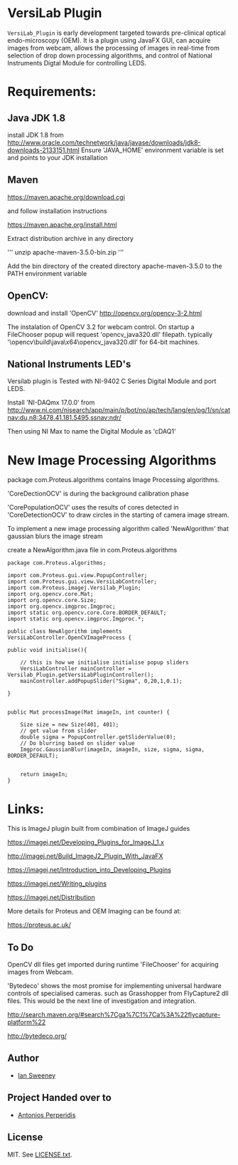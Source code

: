 # VersiLab Plugin

`VersiLab_Plugin` is early development targeted towards pre-clinical 
optical endo-microscopy (OEM). It is a plugin using JavaFX GUI, can acquire images from webcam, allows the processing of images in real-time from selection of drop down processing algorithms, and control of National Instruments Digtal Module for controlling LEDS.

# Requirements: 

## Java JDK 1.8

install JDK 1.8 from
http://www.oracle.com/technetwork/java/javase/downloads/jdk8-downloads-2133151.html
Ensure 'JAVA_HOME' environment variable is set and points to your JDK installation

## Maven

https://maven.apache.org/download.cgi

and follow installation instructions

https://maven.apache.org/install.html

Extract distribution archive in any directory

''' unzip apache-maven-3.5.0-bin.zip '''

Add the bin directory of the created directory apache-maven-3.5.0 to the PATH environment variable


## OpenCV:

download and install 'OpenCV'
http://opencv.org/opencv-3-2.html


The instalation of OpenCV 3.2 for webcam control. On startup a FileChooser popup will request 'opencv_java320.dll' filepath. typically '\opencv\build\java\x64\opencv_java320.dll' for 64-bit machines. 




## National Instruments LED's

Versilab plugin is Tested with NI-9402 C Series Digital Module and port LEDS. 

Install 'NI-DAQmx 17.0.0' from 
http://www.ni.com/nisearch/app/main/p/bot/no/ap/tech/lang/en/pg/1/sn/catnav:du,n8:3478.41.181.5495,ssnav:ndr/

Then using NI Max to name the Digital Module as 'cDAQ1'



# New Image Processing Algorithms

package com.Proteus.algorithms contains Image Processing algorithms.

'CoreDectionOCV' is during the background calibration phase

'CorePopulationOCV' uses the results of cores detected in 'CoreDetectionOCV' to draw circles in the starting of camera image stream.

To implement a new image processing algorithm called 'NewAlgorithm' that gaussian  blurs the image stream

create a  NewAlgorithm.java file in com.Proteus.algorithms

	
	package com.Proteus.algorithms;
	
	import com.Proteus.gui.view.PopupController;
	import com.Proteus.gui.view.VersiLabController;
	import com.Proteus.imagej.Versilab_Plugin;
	import org.opencv.core.Mat;
	import org.opencv.core.Size;
	import org.opencv.imgproc.Imgproc;
	import static org.opencv.core.Core.BORDER_DEFAULT;
	import static org.opencv.imgproc.Imgproc.*; 
	
	public class NewAlgorithm implements VersiLabController.OpenCVImageProcess {
	
	public void initialise(){
	
		// this is how we initialise initialise popup sliders
		VersiLabController mainController = 		Versilab_Plugin.getVersiLabPluginController();
		mainController.addPopupSlider("Sigma", 0,20,1,0.1);
		
	}
	
	
	public Mat processImage(Mat imageIn, int counter) {

		Size size = new Size(401, 401);
		// get value from slider
		double sigma = PopupController.getSliderValue(0); 
		// Do blurring based on slider value
		Imgproc.GaussianBlur(imageIn, imageIn, size, sigma, sigma, BORDER_DEFAULT);
			
			
		return imageIn;
    }

		

# Links:

This is ImageJ plugin built from combination of ImageJ guides

https://imagej.net/Developing_Plugins_for_ImageJ_1.x

http://imagej.net/Build_ImageJ2_Plugin_With_JavaFX

https://imagej.net/Introduction_into_Developing_Plugins

https://imagej.net/Writing_plugins

https://imagej.net/Distribution


More details for Proteus and OEM Imaging can be found at: 

https://proteus.ac.uk/

## To Do

OpenCV dll files get imported during runtime 'FileChooser' for acquiring images from Webcam.

'Bytedeco' shows the most promise for implementing universal hardware controls of specialised cameras. such as Grasshopper from FlyCapture2 dll files. This would be the next line of investigation and integration.

http://search.maven.org/#search%7Cga%7C1%7Ca%3A%22flycapture-platform%22

http://bytedeco.org/



## Author

- [Ian Sweeney](mailto:sweeney.ian@gmail.com)


## Project Handed over to 

- [Antonios Perperidis](mailto:A.Perperidis@hw.ac.uk)


## License

MIT. See [LICENSE.txt](LICENSE.txt).